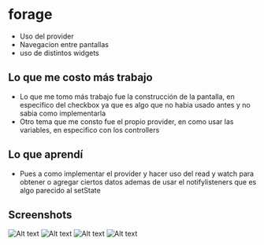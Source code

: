 # forage

- Uso del provider
- Navegacion entre pantallas
- uso de distintos widgets

## Lo que me costo más trabajo

- Lo que me tomo más trabajo fue la construcción de la pantalla, en especifico del checkbox ya que
es algo que no habia usado antes y no sabia como implementarla
- Otro tema que me consto fue el propio provider, en como usar las variables, en especifico con los controllers

## Lo que aprendí

- Pues a como implementar el provider y hacer uso del read y watch para obtener o agregar ciertos datos
ademas de usar el notifylisteners que es algo parecido al setState

## Screenshots 
![Alt text](/Screenshots/SS_0.png)
![Alt text](/Screenshots/SS_1.png)
![Alt text](/Screenshots/SS_2.png)
![Alt text](/Screenshots/SS_3.png)
